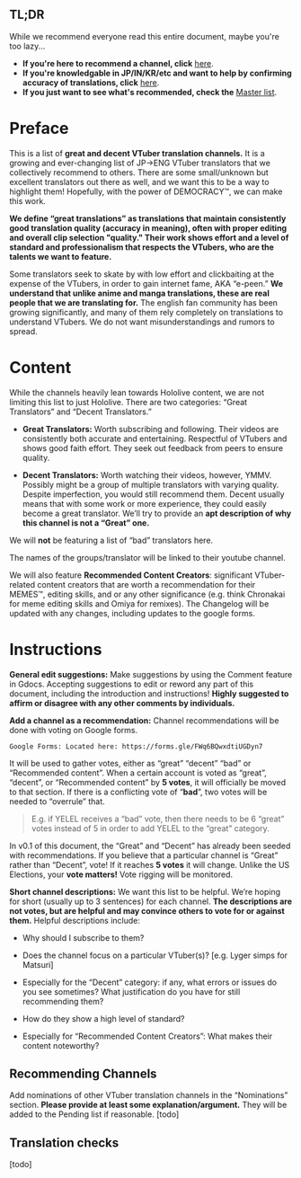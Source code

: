 ## TL;DR

While we recommend everyone read this entire document, maybe you're too lazy...

- **If you're here to recommend a channel, click** [here](https://link-to-section-about-recommending-channels). 
- **If you're knowledgable in JP/IN/KR/etc and want to help by confirming accuracy of translations, click** [here](https://link-to-section-about-tl-check). 
- **If you just want to see what's recommended, check the** [Master list](https://github.com/jogerj/VTuber-Translators-Master-List/blob/master/Master%20List.md).

# Preface

This is a list of **great and decent VTuber translation channels.** It is a growing and ever-changing list of JP->ENG VTuber translators that we collectively recommend to others. There are some small/unknown but excellent translators out there as well, and we want this to be a way to highlight them! Hopefully, with the power of DEMOCRACY™, we can make this work.

**We define “great translations” as translations that maintain consistently good translation quality (accuracy in meaning), often with proper editing and overall clip selection "quality." Their work shows effort and a level of standard and professionalism that respects the VTubers, who are the talents we want to feature.**

Some translators seek to skate by with low effort and clickbaiting at the expense of the VTubers, in order to gain internet fame, AKA “e-peen.” **We understand that unlike anime and manga translations, these are real people that we are translating for.** The english fan community has been growing significantly, and many of them rely completely on translations to understand VTubers. We do not want misunderstandings and rumors to spread.

# Content
While the channels heavily lean towards Hololive content, we are not limiting this list to just Hololive.
There are two categories: “Great Translators” and “Decent Translators.” 

- **Great Translators:** Worth subscribing and following. Their videos are consistently both accurate and entertaining. Respectful of VTubers and shows good faith effort. They seek out feedback from peers to ensure quality. 

- **Decent Translators:** Worth watching their videos, however, YMMV. Possibly might be a group of multiple translators with varying quality. Despite imperfection, you would still recommend them. Decent usually means that with some work or more experience, they could easily become a great translator. We’ll try to provide an **apt description of why this channel is not a “Great” one.**

We will **not** be featuring a list of “bad” translators here. 

The names of the groups/translator will be linked to their youtube channel.

We will also feature **Recommended Content Creators**: significant VTuber-related content creators that are worth a recommendation for their MEMES™, editing skills, and or any other significance (e.g. think Chronakai for meme editing skills and Omiya for remixes).
The Changelog will be updated with any changes, including updates to the google forms.

# Instructions
**General edit suggestions:** Make suggestions by using the Comment feature in Gdocs. Accepting suggestions to edit or reword any part of this document, including the introduction and instructions! **Highly suggested to affirm or disagree with any other comments by individuals.**

**Add a channel as a recommendation:** Channel recommendations will be done with voting on Google forms. 

    Google Forms: Located here: https://forms.gle/FWq6BQwxdtiUGDyn7 
    
It will be used to gather votes, either as “great” “decent” “bad” or “Recommended content”. When a certain account is voted as “great”, “decent”, or “Recommended content” by **5 votes**, it will officially be moved to that section. If there is a conflicting vote of “**bad**”, two votes will be needed to “overrule” that. 

> E.g. if YELEL receives a “bad” vote, then there needs to be 6 “great” votes instead of 5 in order to add YELEL to the “great” category.

In v0.1 of this document, the “Great” and “Decent” has already been seeded with recommendations. If you believe that a particular channel is “Great” rather than “Decent”, vote! If it reaches **5 votes** it will change. Unlike the US Elections, your **vote matters!**
Vote rigging will be monitored.

**Short channel descriptions:** We want this list to be helpful. We’re hoping for short (usually up to 3 sentences) for each channel. **The descriptions are not votes, but are helpful and may convince others to vote for or against them.** Helpful descriptions include:
- Why should I subscribe to them?

- Does the channel focus on a particular VTuber(s)? [e.g. Lyger simps for Matsuri]

- Especially for the “Decent” category: if any, what errors or issues do you see sometimes? What justification do you have for still recommending them?

- How do they show a high level of standard?

- Especially for “Recommended Content Creators”: What makes their content noteworthy?

## Recommending Channels

Add nominations of other VTuber translation channels in the “Nominations” section. **Please provide at least some explanation/argument.** They will be added to the Pending list if reasonable. [todo]

## Translation checks

[todo]
